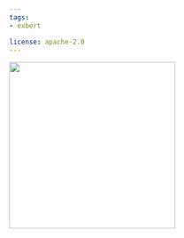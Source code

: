 ```yaml
---
tags:
- exbert

license: apache-2.0
---
```


<a href="https://huggingface.co/exbert/?model=distilgpt2">
	<img width="300px" src="https://cdn-media.huggingface.co/exbert/button.png">
</a>
